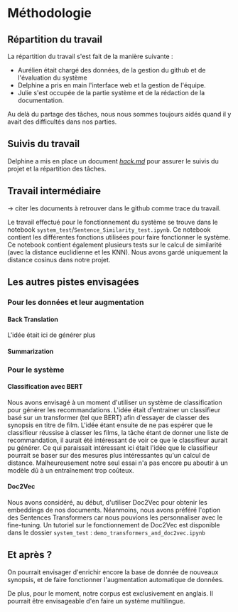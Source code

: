 # Méthodologie 

## Répartition du travail 

La répartition du travail s'est fait de la manière suivante : 
- Aurélien était chargé des données, de la gestion du github et de l'évaluation du système 
- Delphine a pris en main l'interface web et la gestion de l'équipe.
- Julie s'est occupée de la partie système et de la rédaction de la documentation. 

Au delà du partage des tâches, nous nous sommes toujours aidés quand il y avait des difficultés dans nos parties. 

## Suivis du travail 

Delphine a mis en place un document [*hack.md*](https://hackmd.io/13aKsikiTVmVB0Kd4qSuYw?both) pour assurer le suivis du projet et la répartition des tâches. 

## Travail intermédiaire

-> citer les documents à retrouver dans le github comme trace du travail. 

Le travail effectué pour le fonctionnement du système se trouve dans le notebook `system_test`/`Sentence_Similarity_test.ipynb`. Ce notebook contient les différentes fonctions utilisées pour faire fonctionner le système. Ce notebook contient également plusieurs tests sur le calcul de similarité (avec la distance euclidienne et les KNN). Nous avons gardé uniquement la distance cosinus dans notre projet. 

## Les autres pistes envisagées 

### Pour les données et leur augmentation

#### Back Translation

L'idée était ici de générer plus 

#### Summarization

### Pour le système

#### Classification avec BERT

Nous avons envisagé à un moment d'utiliser un système de classification pour générer les recommandations. L'idée était d'entrainer un classifieur basé sur un transformer (tel que BERT) afin d'essayer de classer des synopsis en titre de film. 
L'idée étant ensuite de ne pas espérer que le classifieur réussise à classer les films, la tâche étant de donner une liste de recommandation, il aurait été intéressant de voir ce que le classifieur aurait pu générer.
Ce qui paraissait intéressant ici était l'idée que le classifieur pourrait se baser sur des mesures plus intéressantes qu'un  calcul de distance. Malheureusement notre seul essai n'a pas encore pu aboutir à un modèle dû à un entraînement trop coûteux.

#### Doc2Vec

Nous avons considéré, au début, d'utiliser Doc2Vec pour obtenir les embeddings de nos documents. Néanmoins, nous avons préféré l'option des Sentences Transformers car nous pouvions les personnaliser avec le fine-tuning. Un tutoriel sur le fonctionnement de Doc2Vec est disponible dans le dossier `system_test` : `demo_transformers_and_doc2vec.ipynb`

####

## Et après ? 

On pourrait envisager d'enrichir encore la base de donnée de nouveaux synopsis, et de faire fonctionner l'augmentation automatique de données. 

De plus, pour le moment, notre corpus est exclusivement en anglais. Il pourrait être envisageable d'en faire un système multilingue. 
